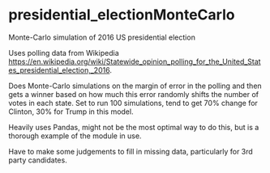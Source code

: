 # presidential_electionMonteCarlo
Monte-Carlo simulation of 2016 US presidential election

Uses polling data from Wikipedia https://en.wikipedia.org/wiki/Statewide_opinion_polling_for_the_United_States_presidential_election,_2016.

Does Monte-Carlo simulations on the margin of error in the polling and then gets a winner based on how much this error randomly shifts the number of votes in each state. Set to run 100 simulations, tend to get 70% change for Clinton, 30% for Trump in this model.

Heavily uses Pandas, might not be the most optimal way to do this, but is a thorough example of the module in use.

Have to make some judgements to fill in missing data, particularly for 3rd party candidates.
